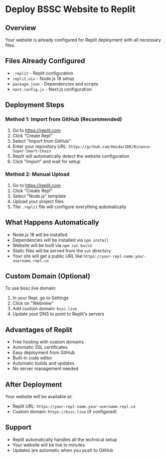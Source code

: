 # Deploy BSSC Website to Replit

## Overview
Your website is already configured for Replit deployment with all necessary files.

## Files Already Configured
- `.replit` - Replit configuration
- `replit.nix` - Node.js 18 setup
- `package.json` - Dependencies and scripts
- `next.config.js` - Next.js configuration

## Deployment Steps

### Method 1: Import from GitHub (Recommended)
1. Go to https://replit.com
2. Click "Create Repl"
3. Select "Import from GitHub"
4. Enter your repository URL: `https://github.com/HaidarIDK/Binance-Super-Smart-Chain`
5. Replit will automatically detect the website configuration
6. Click "Import" and wait for setup

### Method 2: Manual Upload
1. Go to https://replit.com
2. Click "Create Repl"
3. Select "Node.js" template
4. Upload your project files
5. The `.replit` file will configure everything automatically

## What Happens Automatically
- Node.js 18 will be installed
- Dependencies will be installed via `npm install`
- Website will be built via `npm run build`
- Static files will be served from the `out` directory
- Your site will get a public URL like `https://your-repl-name.your-username.repl.co`

## Custom Domain (Optional)
To use bssc.live domain:
1. In your Repl, go to Settings
2. Click on "Webview"
3. Add custom domain: `bssc.live`
4. Update your DNS to point to Replit's servers

## Advantages of Replit
- Free hosting with custom domains
- Automatic SSL certificates
- Easy deployment from GitHub
- Built-in code editor
- Automatic builds and updates
- No server management needed

## After Deployment
Your website will be available at:
- Replit URL: `https://your-repl-name.your-username.repl.co`
- Custom domain: `https://bssc.live` (if configured)

## Support
- Replit automatically handles all the technical setup
- Your website will be live in minutes
- Updates are automatic when you push to GitHub
